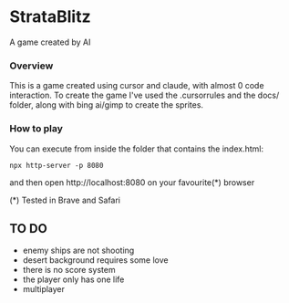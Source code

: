 # StrataBlitz
A game created by AI

### Overview

This is a game created using cursor and claude, with almost 0 code interaction. To create the game I've used the .cursorrules and the docs/ folder, along with bing ai/gimp to create the sprites.

### How to play

You can execute from inside the folder that contains the index.html:

```
npx http-server -p 8080
```

and then open http://localhost:8080 on your favourite(*) browser

(*) Tested in Brave and Safari

## TO DO

- enemy ships are not shooting
- desert background requires some love
- there is no score system
- the player only has one life
- multiplayer